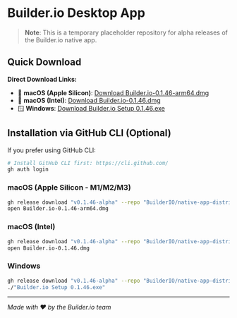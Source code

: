 # Builder.io Desktop App

> **Note**: This is a temporary placeholder repository for alpha releases of the Builder.io native app.

## Quick Download

**Direct Download Links:**
- 🍎 **macOS (Apple Silicon)**: [Download Builder.io-0.1.46-arm64.dmg](https://github.com/BuilderIO/native-app-distribution/releases/download/v0.1.46-alpha/Builder.io-0.1.46-arm64.dmg)
- 🍎 **macOS (Intel)**: [Download Builder.io-0.1.46.dmg](https://github.com/BuilderIO/native-app-distribution/releases/download/v0.1.46-alpha/Builder.io-0.1.46.dmg)  
- 🪟 **Windows**: [Download Builder.io Setup 0.1.46.exe](https://github.com/BuilderIO/native-app-distribution/releases/download/v0.1.46-alpha/Builder.io.Setup.0.1.46.exe)

## Installation via GitHub CLI (Optional)

If you prefer using GitHub CLI:

```bash
# Install GitHub CLI first: https://cli.github.com/
gh auth login
```

### macOS (Apple Silicon - M1/M2/M3)
```bash
gh release download "v0.1.46-alpha" --repo "BuilderIO/native-app-distribution" --pattern "Builder.io-0.1.46-arm64.dmg"
open Builder.io-0.1.46-arm64.dmg
```

### macOS (Intel)
```bash
gh release download "v0.1.46-alpha" --repo "BuilderIO/native-app-distribution" --pattern "Builder.io-0.1.46.dmg"
open Builder.io-0.1.46.dmg
```

### Windows  
```bash
gh release download "v0.1.46-alpha" --repo "BuilderIO/native-app-distribution" --pattern "Builder.io Setup 0.1.46.exe"
./"Builder.io Setup 0.1.46.exe"
```

---

*Made with ❤️ by the Builder.io team*
